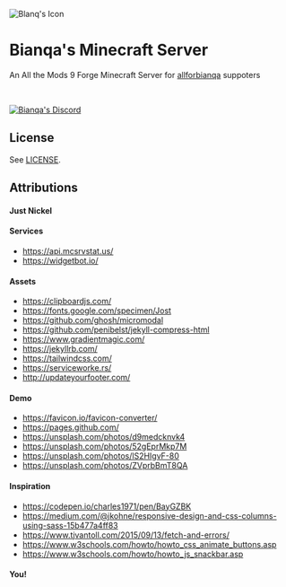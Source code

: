 ![Blanq's Icon](docs/media/favicon.ico) 

# Bianqa's Minecraft Server

An All the Mods 9 Forge Minecraft Server for [allforbianqa](https://twitch.tv/allforbianq) suppoters

<br />

[![Bianqa's Discord](https://img.shields.io/badge/Support%20Discord-▸-7289DA?style=for-the-badge&logo=discord&logoColor=white)](https://discord.gg/AwyQGVfP4t)

## License

See [LICENSE](LICENSE.md).


## Attributions

#### Just Nickel


#### Services
- https://api.mcsrvstat.us/
- https://widgetbot.io/

#### Assets
- https://clipboardjs.com/
- https://fonts.google.com/specimen/Jost
- https://github.com/ghosh/micromodal
- https://github.com/penibelst/jekyll-compress-html
- https://www.gradientmagic.com/
- https://jekyllrb.com/
- https://tailwindcss.com/
- https://serviceworke.rs/
- http://updateyourfooter.com/

#### Demo
- https://favicon.io/favicon-converter/
- https://pages.github.com/
- https://unsplash.com/photos/d9medcknvk4
- https://unsplash.com/photos/52gEprMkp7M
- https://unsplash.com/photos/lS2HIgvF-80
- https://unsplash.com/photos/ZVprbBmT8QA

#### Inspiration
- https://codepen.io/charles1971/pen/BayGZBK
- https://medium.com/@jkohne/responsive-design-and-css-columns-using-sass-15b477a4ff83
- https://www.tjvantoll.com/2015/09/13/fetch-and-errors/
- https://www.w3schools.com/howto/howto_css_animate_buttons.asp
- https://www.w3schools.com/howto/howto_js_snackbar.asp

#### You!
